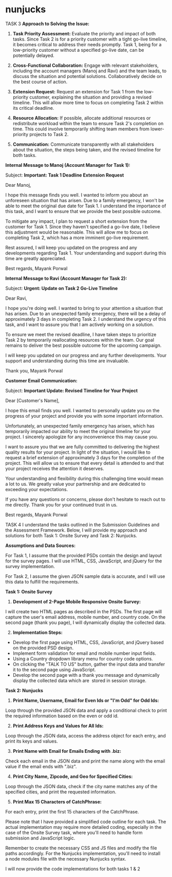 # nunjucks

TASK 3
**Approach to Solving the Issue:**

1. **Task Priority Assessment:** Evaluate the priority and impact of both tasks. Since Task 2 is for a priority customer with a tight go-live timeline, it becomes critical to address their needs promptly. Task 1, being for a low-priority customer without a specified go-live date, can be potentially delayed.

2. **Cross-Functional Collaboration:** Engage with relevant stakeholders, including the account managers (Manoj and Ravi) and the team leads, to discuss the situation and potential solutions. Collaboratively decide on the best course of action.

3. **Extension Request:** Request an extension for Task 1 from the low-priority customer, explaining the situation and providing a revised timeline. This will allow more time to focus on completing Task 2 within its critical deadline.

4. **Resource Allocation:** If possible, allocate additional resources or redistribute workload within the team to ensure Task 2's completion on time. This could involve temporarily shifting team members from lower-priority projects to Task 2.

5. **Communication:** Communicate transparently with all stakeholders about the situation, the steps being taken, and the revised timeline for both tasks.

**Internal Message to Manoj (Account Manager for Task 1):**

Subject: **Important: Task 1 Deadline Extension Request**

Dear Manoj,

I hope this message finds you well. I wanted to inform you about an unforeseen situation that has arisen. Due to a family emergency, I won't be able to meet the original due date for Task 1. I understand the importance of this task, and I want to ensure that we provide the best possible outcome.

To mitigate any impact, I plan to request a short extension from the customer for Task 1. Since they haven't specified a go-live date, I believe this adjustment would be reasonable. This will allow me to focus on completing Task 2, which has a more imminent go-live requirement.

Rest assured, I will keep you updated on the progress and any developments regarding Task 1. Your understanding and support during this time are greatly appreciated.

Best regards,
Mayank Porwal

**Internal Message to Ravi (Account Manager for Task 2):**

Subject: **Urgent: Update on Task 2 Go-Live Timeline**

Dear Ravi,

I hope you're doing well. I wanted to bring to your attention a situation that has arisen. Due to an unexpected family emergency, there will be a delay of approximately 3 days in completing Task 2. I understand the urgency of this task, and I want to assure you that I am actively working on a solution.

To ensure we meet the revised deadline, I have taken steps to prioritize Task 2 by temporarily reallocating resources within the team. Our goal remains to deliver the best possible outcome for the upcoming campaign.

I will keep you updated on our progress and any further developments. Your support and understanding during this time are invaluable.

Thank you,
Mayank Porwal

**Customer Email Communication:**

Subject: **Important Update: Revised Timeline for Your Project**

Dear [Customer's Name],

I hope this email finds you well. I wanted to personally update you on the progress of your project and provide you with some important information.

Unfortunately, an unexpected family emergency has arisen, which has temporarily impacted our ability to meet the original timeline for your project. I sincerely apologize for any inconvenience this may cause you.

I want to assure you that we are fully committed to delivering the highest quality results for your project. In light of the situation, I would like to request a brief extension of approximately 3 days for the completion of the project. This will allow us to ensure that every detail is attended to and that your project receives the attention it deserves.

Your understanding and flexibility during this challenging time would mean a lot to us. We greatly value your partnership and are dedicated to exceeding your expectations.

If you have any questions or concerns, please don't hesitate to reach out to me directly. Thank you for your continued trust in us.

Best regards,
Mayank Porwal

TASK 4
I understand the tasks outlined in the Submission Guidelines and the Assessment Framework. Below, I will provide my approach and solutions for both Task 1: Onsite Survey and Task 2: Nunjucks.

**Assumptions and Data Sources:**

For Task 1, I assume that the provided PSDs contain the design and layout for the survey pages. I will use HTML, CSS, JavaScript, and jQuery for the survey implementation.

For Task 2, I assume the given JSON sample data is accurate, and I will use this data to fulfill the requirements.

**Task 1: Onsite Survey**

1. **Development of 2-Page Mobile Responsive Onsite Survey:**

I will create two HTML pages as described in the PSDs. The first page will capture the user's email address, mobile number, and country code. On the second page (thank you page), I will dynamically display the collected data.

2. **Implementation Steps:**

- Develop the first page using HTML, CSS, JavaScript, and jQuery based on the provided PSD design.
- Implement form validation for email and mobile number input fields.
- Using a Country dropdown library menu for country code options.
- On clicking the "TALK TO US" button, gather the input data and transfer it to the second page using JavaScript.
- Develop the second page with a thank you message and dynamically display the collected data which are  stored in session storage.

**Task 2: Nunjucks**

1. **Print Name, Username, Email for Even Ids or "I'm Odd" for Odd Ids:**

Loop through the provided JSON data and apply a conditional check to print the required information based on the even or odd id.

2. **Print Address Keys and Values for All Ids:**

Loop through the JSON data, access the address object for each entry, and print its keys and values.

3. **Print Name with Email for Emails Ending with .biz:**

Check each email in the JSON data and print the name along with the email value if the email ends with ".biz".

4. **Print City Name, Zipcode, and Geo for Specified Cities:**

Loop through the JSON data, check if the city name matches any of the specified cities, and print the requested information.

5. **Print Max 15 Characters of CatchPhrase:**

For each entry, print the first 15 characters of the CatchPhrase.

Please note that I have provided a simplified code outline for each task. The actual implementation may require more detailed coding, especially in the case of the Onsite Survey task, where you'll need to handle form submission and JavaScript logic.

Remember to create the necessary CSS and JS files and modify the file paths accordingly. For the Nunjucks implementation, you'll need to install a node modules file with the necessary Nunjucks syntax.

I will now provide the code implementations for both tasks 1 & 2
